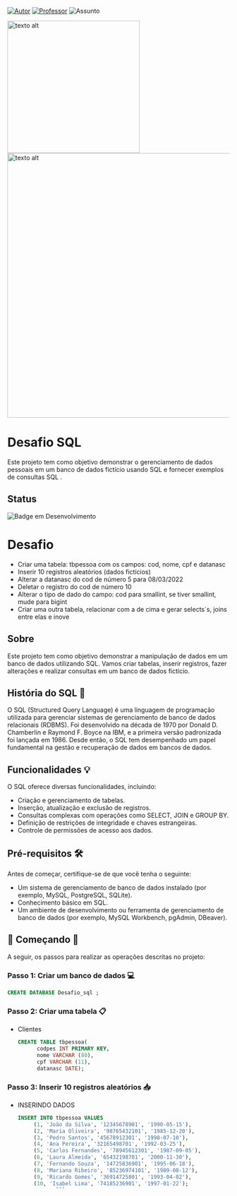 [![Autor](https://img.shields.io/badge/Autor-AlanBilly-blue.svg)](https://www.linkedin.com/in/alanbillyteixeirareis)
[![Professor](https://img.shields.io/badge/Professor-AlexSouza-red.svg)](https://github.com/aasouzaconsult) 
![Assunto](https://img.shields.io/badge/Assunto-SQL-yellow.svg)
<!-- Imagem redimensionada -->
<img src="https://digitalcollege.com.br/wp-content/webp-express/webp-images/uploads/2022/05/logo-digital.png.webp" alt="texto alt" width="300">

<!-- Imagem redimensionada -->
<img src="https://itforum.com.br/wp-content/uploads/2018/05/dataanalytics_1193397784-2.jpg?x17029" alt="texto alt" width="600">

# Desafio SQL
Este projeto tem como objetivo demonstrar o gerenciamento de dados pessoais em um banco de dados fictício usando SQL e fornecer exemplos de consultas SQL  .

## Status
![Badge em Desenvolvimento](https://img.shields.io/static/v1?label=STATUS&message=FINALIZADO&color=GREEN&style=for-the-badge)

# Desafio

- Criar uma tabela: tbpessoa com os campos: cod, nome, cpf e datanasc
- Inserir 10 registros aleatórios (dados fictícios)
- Alterar a datanasc do cod de número 5 para 08/03/2022
- Deletar o registro do cod de número 10
- Alterar o tipo de dado do campo: cod para smallint, se tiver smallint, 
mude para bigint
- Criar uma outra tabela, relacionar com a de cima e gerar 
selects´s, joins entre elas e inove

## Sobre
Este projeto tem como objetivo demonstrar a manipulação de dados em um banco de dados utilizando SQL. Vamos criar tabelas, inserir registros, fazer alterações e realizar consultas em um banco de dados fictício.

## História do SQL 📜
O SQL (Structured Query Language) é uma linguagem de programação utilizada para gerenciar sistemas de gerenciamento de banco de dados relacionais (RDBMS). Foi desenvolvido na década de 1970 por Donald D. Chamberlin e Raymond F. Boyce na IBM, e a primeira versão padronizada foi lançada em 1986. Desde então, o SQL tem desempenhado um papel fundamental na gestão e recuperação de dados em bancos de dados.

## Funcionalidades 💡
O SQL oferece diversas funcionalidades, incluindo:
- Criação e gerenciamento de tabelas.
- Inserção, atualização e exclusão de registros.
- Consultas complexas com operações como SELECT, JOIN e GROUP BY.
- Definição de restrições de integridade e chaves estrangeiras.
- Controle de permissões de acesso aos dados.

## Pré-requisitos 🛠️
Antes de começar, certifique-se de que você tenha o seguinte:
- Um sistema de gerenciamento de banco de dados instalado (por exemplo, MySQL, PostgreSQL, SQLite).
- Conhecimento básico em SQL.
- Um ambiente de desenvolvimento ou ferramenta de gerenciamento de banco de dados (por exemplo, MySQL Workbench, pgAdmin, DBeaver).

## 🏁 Começando 🚀
A seguir, os passos para realizar as operações descritas no projeto:

### Passo 1: Criar um banco de dados :computer:
```sql
CREATE DATABASE Desafio_sql ;
```

### Passo 2: Criar uma tabela 📋
  - Clientes
    ```sql
    CREATE TABLE tbpessoa(
          codpes INT PRIMARY KEY, 
          nome VARCHAR (80),
          cpf VARCHAR (11),
          datanasc DATE);  
    ```
### Passo 3: Inserir 10 registros aleatórios 📥
 - INSERINDO DADOS
    ```sql
   INSERT INTO tbpessoa VALUES
         (1, 'João da Silva', '12345678901', '1990-05-15'),
         (2, 'Maria Oliveira', '98765432101', '1985-12-20'),
         (3, 'Pedro Santos', '45678912301', '1998-07-10'),
         (4, 'Ana Pereira', '32165498701', '1992-03-25'),
         (5, 'Carlos Fernandes', '78945612301', '1987-09-05'),
         (6, 'Laura Almeida', '65432198701', '2000-11-30'),
         (7, 'Fernando Souza', '14725836901', '1995-06-18'),
         (8, 'Mariana Ribeiro', '85236974101', '1989-08-12'),
         (9, 'Ricardo Gomes', '36914725801', '1993-04-02'),
         (10, 'Isabel Lima', '74185236901', '1997-01-22');
			    ```
